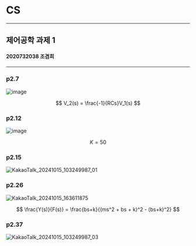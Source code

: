 # CS
---
## 제어공학 과제 1
#### 2020732038 조겸희

---
### p2.7
   
   

![image](https://github.com/user-attachments/assets/e8a7e248-11a0-4259-9d1d-cc4d26bb57f5)

$$ V_2(s) = \frac{-1}{RCs}V_1(s) $$   

### p2.12
   
![image](https://github.com/user-attachments/assets/0866dac8-2fde-44b6-8333-71f3952d33aa)

$$ K = 50 $$

### p2.15
![KakaoTalk_20241015_103249987_01](https://github.com/user-attachments/assets/e936a095-7ac4-4163-8d8e-b05c364bd502)


### p2.26
![KakaoTalk_20241015_163611875](https://github.com/user-attachments/assets/62d3655c-a61c-4c86-8b29-7515527de7f6)

$$ 
\frac{Y(s)}{F(s)} = \frac{bs+k}{(ms^2 + bs + k)^2 - (bs+k)^2}
$$   

### p2.37
![KakaoTalk_20241015_103249987_03](https://github.com/user-attachments/assets/0fe0d4b5-1ffa-40c5-8ea5-af80f3dfffd3)
